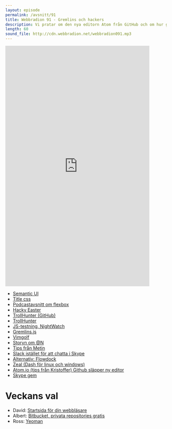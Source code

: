 ```yaml
---
layout: episode
permalink: /avsnitt/91
title: Webbradion 91 - Gremlins och hackers
description: Vi pratar om den nya editorn Atom från GitHub och om hur gremlins kan hjälpa till med testning.
length: 60
sound_file: http://cdn.webbradion.net/webbradion091.mp3
---
```


<iframe src="https://docs.google.com/forms/d/16544iHmUaLPPKbsNc2uoPmXCo9NITKSnStyRkO-rkcc/viewform?embedded=true" width="450" height="750" frameborder="0" marginheight="0" marginwidth="0">Läser in...</iframe>

* [Semantic UI](http://semantic-ui.com/)
* [Title css](http://www.sitepoint.com/title-css-simple-approach-css-class-naming/)
* [Podcastavsnitt om flexbox](http://5by5.tv/webahead/63)
* [Hacky Easter](http://hackyeaster.hacking-lab.com/hackyeaster/index.html)
* [TrollHunter (GitHub)](https://github.com/CrazyDave1/Troll-Hunter)
* [TrollHunter](http://davidahlander.se/temp/game/)
* [JS-testning, NightWatch](http://nightwatchjs.org/)
* [Gremlins.js](https://github.com/marmelab/gremlins.js)
* [Vimgolf](http://vimgolf.com/)
* [Storyn om @N](https://medium.com/p/24eb09e026dd)
* [Tips från Metin](http://shoptalkshow.com/episodes/special-one-one-hacker/)
* [Slack istället för att chatta i Skype](https://slack.com/)
* [Alternativ: Flowdock](https://www.flowdock.com/)
* [Zeal (Dash för linux och windows)](http://zealdocs.org/)
* [Atom.io (tips från Kristoffer) Github släpper ny editor](http://atom.io/)
* [Skype gem](https://github.com/shokai/skype-ruby)

# Veckans val
* David: [Startsida för din webbläsare](http://braydie.github.io/PragProgTips/)
* Albert: [Bitbucket, privata repositories gratis](https://bitbucket.org/)
* Ross: [Yeoman](http://yeoman.io/)

